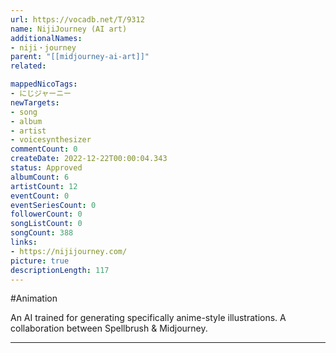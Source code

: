 ```yaml
---
url: https://vocadb.net/T/9312
name: NijiJourney (AI art)
additionalNames: 
- niji・journey
parent: "[[midjourney-ai-art]]"
related:

mappedNicoTags:
- にじジャーニー
newTargets:
- song
- album
- artist
- voicesynthesizer
commentCount: 0
createDate: 2022-12-22T00:00:04.343
status: Approved
albumCount: 6
artistCount: 12
eventCount: 0
eventSeriesCount: 0
followerCount: 0
songListCount: 0
songCount: 388
links: 
- https://nijijourney.com/
picture: true
descriptionLength: 117
---
```


#Animation

An AI trained for generating specifically anime-style illustrations.
A collaboration between Spellbrush & Midjourney.

---

